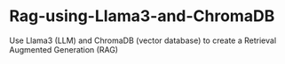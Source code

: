 # Rag-using-Llama3-and-ChromaDB
Use Llama3 (LLM) and ChromaDB (vector database) to create a Retrieval Augmented Generation (RAG)
